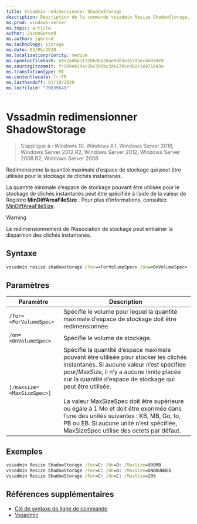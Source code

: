 ```yaml
---
title: Vssadmin redimensionner ShadowStorage
description: Description de la commande vssadmin Resize ShadowStorage.
ms.prod: windows-server
ms.topic: article
author: JasonGerend
ms.author: jgerend
ms.technology: storage
ms.date: 03/05/2020
ms.localizationpriority: medium
ms.openlocfilehash: e0d2adbb11320bd6a28ae9d83e357d5ec4b89de9
ms.sourcegitcommit: fc900eb19ac26c3d6bc2de179cc4b2c1e971043e
ms.translationtype: MT
ms.contentlocale: fr-FR
ms.lasthandoff: 03/10/2020
ms.locfileid: "79039649"
---
```

# <a name="vssadmin-resize-shadowstorage"></a>Vssadmin redimensionner ShadowStorage

>S’applique à : Windows 10, Windows 8.1, Windows Server 2016, Windows Server 2012 R2, Windows Server 2012, Windows Server 2008 R2, Windows Server 2008

Redimensionne la quantité maximale d’espace de stockage qui peut être utilisée pour le stockage de clichés instantanés.

La quantité minimale d’espace de stockage pouvant être utilisée pour le stockage de clichés instantanés peut être spécifiée à l’aide de la valeur de Registre **MinDiffAreaFileSize** . Pour plus d’informations, consultez [MinDiffAreaFileSize](https://docs.microsoft.com/windows/win32/backup/registry-keys-for-backup-and-restore#mindiffareafilesize).

> [!WARNING]
> Le redimensionnement de l’Association de stockage peut entraîner la disparition des clichés instantanés.

## <a name="syntax"></a>Syntaxe

```cmd
vssadmin resize shadowstorage /for=<ForVolumeSpec> /on=<OnVolumeSpec> [/maxsize=<MaxSizeSpec>]
```

## <a name="parameters"></a>Paramètres

|Paramètre|Description|
|---|---|
`/for=<ForVolumeSpec>`  | Spécifie le volume pour lequel la quantité maximale d’espace de stockage doit être redimensionnée.
`/on=<OnVolumeSpec>` | Spécifie le volume de stockage.
`[/maxsize=<MaxSizeSpec>]` |  Spécifie la quantité d’espace maximale pouvant être utilisée pour stocker les clichés instantanés. Si aucune valeur n’est spécifiée pour/MaxSize, il n’y a aucune limite placée sur la quantité d’espace de stockage qui peut être utilisée.  <br> <br> La valeur MaxSizeSpec doit être supérieure ou égale à 1 Mo et doit être exprimée dans l’une des unités suivantes : KB, MB, Go, to, PB ou EB. Si aucune unité n’est spécifiée, MaxSizeSpec utilise des octets par défaut.

## <a name="examples"></a>Exemples

```cmd
vssadmin Resize ShadowStorage /For=C: /On=D: /MaxSize=900MB
vssadmin Resize ShadowStorage /For=C: /On=D: /MaxSize=UNBOUNDED
vssadmin Resize ShadowStorage /For=C: /On=C: /MaxSize=20%
```

## <a name="additional-references"></a>Références supplémentaires

* [Clé de syntaxe de ligne de commande](https://docs.microsoft.com/windows-server/administration/windows-commands/command-line-syntax-key)
* [Vssadmin](vssadmin.md)
